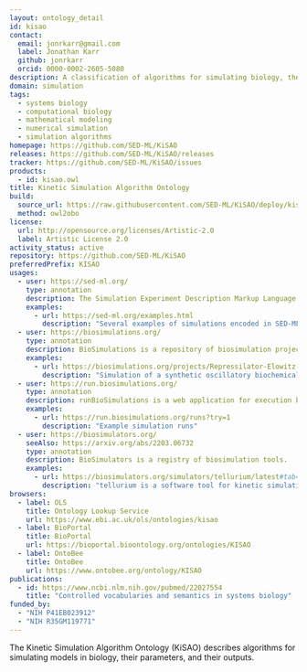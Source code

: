```yaml
---
layout: ontology_detail
id: kisao
contact:
  email: jonrkarr@gmail.com
  label: Jonathan Karr
  github: jonrkarr
  orcid: 0000-0002-2605-5080
description: A classification of algorithms for simulating biology, their parameters, and their outputs
domain: simulation
tags:
  - systems biology
  - computational biology
  - mathematical modeling
  - numerical simulation
  - simulation algorithms
homepage: https://github.com/SED-ML/KiSAO
releases: https://github.com/SED-ML/KiSAO/releases
tracker: https://github.com/SED-ML/KiSAO/issues
products:
  - id: kisao.owl
title: Kinetic Simulation Algorithm Ontology
build:
  source_url: https://raw.githubusercontent.com/SED-ML/KiSAO/deploy/kisao.owl
  method: owl2obo
license:
  url: http://opensource.org/licenses/Artistic-2.0
  label: Artistic License 2.0
activity_status: active
repository: https://github.com/SED-ML/KiSAO
preferredPrefix: KISAO
usages:
  - user: https://sed-ml.org/
    type: annotation
    description: The Simulation Experiment Description Markup Language (SED-ML) is a language for describing simulations and visualizations of their results.
    examples:
      - url: https://sed-ml.org/examples.html
        description: "Several examples of simulations encoded in SED-ML"
  - user: https://biosimulations.org/
    type: annotation
    description: BioSimulations is a repository of biosimulation projects.
    examples:
      - url: https://biosimulations.org/projects/Repressilator-Elowitz-Nature-2000
        description: "Simulation of a synthetic oscillatory biochemical network"
  - user: https://run.biosimulations.org/
    type: annotation
    description: runBioSimulations is a web application for execution biological simulations.
    examples:
      - url: https://run.biosimulations.org/runs?try=1
        description: "Example simulation runs"
  - user: https://biosimulators.org/
    seeAlso: https://arxiv.org/abs/2203.06732
    type: annotation
    description: BioSimulators is a registry of biosimulation tools.
    examples:
      - url: https://biosimulators.org/simulators/tellurium/latest#tab=algorithms
        description: "tellurium is a software tool for kinetic simulation of biochemical networks"
browsers:
  - label: OLS
    title: Ontology Lookup Service
    url: https://www.ebi.ac.uk/ols/ontologies/kisao
  - label: BioPortal
    title: BioPortal
    url: https://bioportal.bioontology.org/ontologies/KISAO
  - label: OntoBee
    title: OntoBee
    url: https://www.ontobee.org/ontology/KISAO
publications:
  - id: https://www.ncbi.nlm.nih.gov/pubmed/22027554
    title: "Controlled vocabularies and semantics in systems biology"
funded_by:
  - "NIH P41EB023912"
  - "NIH R35GM119771"
---
```


The Kinetic Simulation Algorithm Ontology (KiSAO) describes algorithms for simulating models in biology, their parameters, and their outputs.
